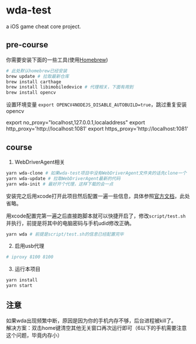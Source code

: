 # wda-test
a iOS game cheat core project.

## pre-course
你需要安装下面的一些工具(使用[Homebrew](https://brew.sh/))
```bash
# 此处默认homebrew已经安装
brew update # 拉取最新仓库
brew install carthage
brew install libimobiledevice # 代理相关，下面有用到
brew install opencv
```

设置环境变量 `export OPENCV4NODEJS_DISABLE_AUTOBUILD=true`，跳过重复安装opencv

export no_proxy="localhost,127.0.0.1,localaddress"
export http_proxy='http://localhost:1081'
export https_proxy='http://localhost:1081'

## course
1. WebDriverAgent相关
```bash
yarn wda-clone # 如果wda-test项目中没有WebDriverAgent文件夹的话先clone一个
yarn wda-update # 拉取WebDriverAgent最新的代码
yarn wda-init # 最好开个代理，这样下载的会一点
```
安装完之后用xcode打开此项目然后配置一遍一些信息，具体参照[官方文档](https://github.com/facebook/WebDriverAgent)，此处省略。

用xcode配置完第一遍之后直接跑脚本就可以快捷开启了，修改`script/test.sh`并执行，前提是将其中的电脑密码与手机udid修改正确。
```bash
yarn wda # 前提是script/test.sh的信息已经配置完毕
```

2. 启用usb代理
```bash
# iproxy 8100 8100
```

3. 运行本项目
```bash
yarn install
yarn start
```
## 注意  
如果wda出现频繁中断，原因是因为你的手机内存不够，后台进程被kill了。  
解决方案：双击home键清空其他无关窗口再次运行即可（6以下的手机需要注意这个问题，毕竟内存小）